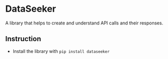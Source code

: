 # DataSeeker
A library that helps to create and understand API calls and their responses.

## Instruction
* Install the library with <code>pip install dataseeker</code>